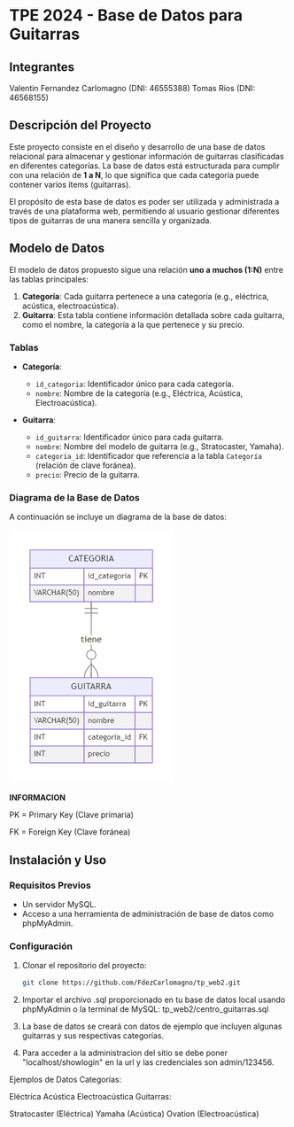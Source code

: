 # TPE 2024 - Base de Datos para Guitarras

## Integrantes

Valentin Fernandez Carlomagno (DNI: 46555388)
Tomas Rios (DNI: 46568155)

## Descripción del Proyecto

Este proyecto consiste en el diseño y desarrollo de una base de datos relacional para almacenar y gestionar información de guitarras clasificadas en diferentes categorías. La base de datos está estructurada para cumplir con una relación de **1 a N**, lo que significa que cada categoría puede contener varios ítems (guitarras). 

El propósito de esta base de datos es poder ser utilizada y administrada a través de una plataforma web, permitiendo al usuario gestionar diferentes tipos de guitarras de una manera sencilla y organizada.

## Modelo de Datos

El modelo de datos propuesto sigue una relación **uno a muchos (1:N)** entre las tablas principales:

1. **Categoría**: Cada guitarra pertenece a una categoría (e.g., eléctrica, acústica, electroacústica).
2. **Guitarra**: Esta tabla contiene información detallada sobre cada guitarra, como el nombre, la categoría a la que pertenece y su precio.

### Tablas

- **Categoría**:
  - `id_categoria`: Identificador único para cada categoría.
  - `nombre`: Nombre de la categoría (e.g., Eléctrica, Acústica, Electroacústica).

- **Guitarra**:
  - `id_guitarra`: Identificador único para cada guitarra.
  - `nombre`: Nombre del modelo de guitarra (e.g., Stratocaster, Yamaha).
  - `categoria_id`: Identificador que referencia a la tabla `Categoría` (relación de clave foránea).
  - `precio`: Precio de la guitarra.

### Diagrama de la Base de Datos

A continuación se incluye un diagrama de la base de datos:

![Diagrama de la Base de Datos](/Diagrama__de_tablas.png)

**INFORMACION**

PK = Primary Key (Clave primaria)

FK = Foreign Key (Clave foránea)

## Instalación y Uso

### Requisitos Previos

- Un servidor MySQL.
- Acceso a una herramienta de administración de base de datos como phpMyAdmin.

### Configuración

1. Clonar el repositorio del proyecto:
   ```bash
   git clone https://github.com/FdezCarlomagno/tp_web2.git  

2. Importar el archivo .sql proporcionado en tu base de datos local usando phpMyAdmin o la terminal de MySQL:
    tp_web2/centro_guitarras.sql

3. La base de datos se creará con datos de ejemplo que incluyen algunas guitarras y sus respectivas categorías.
4. Para acceder a la administracion del sitio se debe poner "localhost/showlogin" en la url y las credenciales son admin/123456.

Ejemplos de Datos
Categorías:

Eléctrica
Acústica
Electroacústica
Guitarras:

Stratocaster (Eléctrica)
Yamaha (Acústica)
Ovation (Electroacústica)
    
